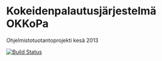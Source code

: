 Kokeidenpalautusjärjestelmä OKKoPa 
======
Ohjelmistotuotantoprojekti kesä 2013

[![Build Status](https://drone.io/github.com/ohtuprojekti/OKKoPa/status.png)](https://drone.io/github.com/ohtuprojekti/OKKoPa/latest)

